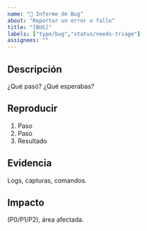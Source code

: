 ```yaml
---
name: "🐛 Informe de Bug"
about: "Reportar un error o fallo"
title: "[BUG]"
labels: ["type/bug","status/needs-triage"]
assignees: ""
---
```

## Descripción
¿Qué pasó? ¿Qué esperabas?

## Reproducir
1. Paso
2. Paso
3. Resultado

## Evidencia
Logs, capturas, comandos.

## Impacto
(P0/P1/P2), área afectada.
